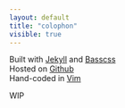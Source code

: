 ```yaml
---
layout: default
title: "colophon"
visible: true
---
```


Built with [Jekyll](http://jekyllrb.com/) and [Basscss](http://www.basscss.com/)  
Hosted on [Github](https://github.com/mrzool/mrzool.github.io)  
Hand-coded in [Vim](http://www.vim.org/)  

WIP
